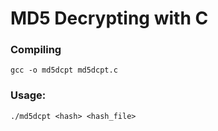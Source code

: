 # MD5 Decrypting with C

### Compiling
`gcc -o md5dcpt md5dcpt.c`

### Usage:
`./md5dcpt <hash> <hash_file>`
